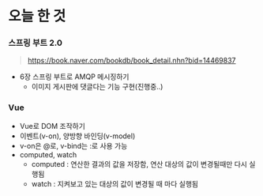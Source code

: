 # 오늘 한 것 
### 스프링 부트 2.0 
> https://book.naver.com/bookdb/book_detail.nhn?bid=14469837

- 6장 스프링 부트로 AMQP 메시징하기
    - 이미지 게시판에 댓글다는 기능 구현(진행중..)

### Vue
- Vue로 DOM 조작하기
- 이벤트(v-on), 양방향 바인딩(v-model)
- v-on은 @로, v-bind는 :로 사용 가능
- computed, watch
    - computed : 연산한 결과의 값을 저장함, 연산 대상의 값이 변경될때만 다시 실행됨 
    - watch : 지켜보고 있는 대상의 값이 변경될 때 마다 실행됨
